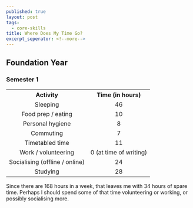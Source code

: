 ```yaml
---
published: true
layout: post
tags:
  - core-skills
title: Where Does My Time Go?
excerpt_seperator: <!--more-->
---
```

## Foundation Year
### Semester 1

<div>
<table width="100%" cellpadding="15" cellspacing="10" style="text-align: center;">
<tbody>
<tr>
<th>Activity</th>
<th>Time (in hours)</th>
</tr>
<tr>
<td>Sleeping</td>
<td>46</td>
</tr>
<tr class="gray">
<td>Food prep / eating</td>
<td>10</td>
</tr>
<tr>
<td>Personal hygiene</td>
<td>8</td>
</tr>
<tr class="gray">
<td>Commuting</td>
<td>7</td>
</tr>
<tr>
<td>Timetabled time</td>
<td>11</td>
</tr>
<tr class="gray">
<td>Work / volunteering</td>
<td>0 (at time of writing)</td>
</tr>
<tr>
<td>Socialising (offline / online)</td>
<td>24</td>
</tr>
<tr class="gray">
<td>Studying</td>
<td>28</td>
</tr>
</tbody>
</table>
</div>
<!--more--> 
Since there are 168 hours in a week, that leaves me with 34 hours of spare time. Perhaps I should spend some of that time volunteering or working, or possibly socialising more.
